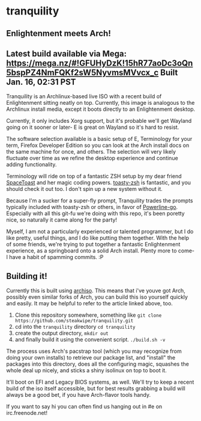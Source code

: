 # tranquility
Enlightenment meets Arch!
---
Latest build available via Mega: https://mega.nz/#!GFUHyDzK!15hR77aoDc3oQn5bspPZ4NmFQKf2sW5NyvmsMVvcx_c
Built Jan. 16, 02:31 PST
---
Tranquility is an Archlinux-based live ISO with a recent build of Enlightenment sitting neatly on top. Currently, this image is analogous to the Archlinux install media, except it boots directly to an Enlightenment desktop. 

Currently, it only includes Xorg support, but it's probable we'll get Wayland going on it sooner or later- E is great on Wayland so it's hard to resist.

The software selection available is a basic setup of E, Terminology for your term, Firefox Developer Edition so you can look at the Arch install docs on the same machine for once, and others. The selection will very likely fluctuate over time as we refine the desktop experience and continue adding functionality.

Terminology will ride on top of a fantastic ZSH setup by my dear friend [SpaceToast](http://github.com/5paceToast/) and her magic coding powers. [toasty-zsh](http://github.com/5paceToast/toasty-zsh) is fantastic, and you should check it out too. I don't spin up a new system without it.

Because I'm a sucker for a super-fly prompt, Tranquility trades the prompts typically included with toasty-zsh or others, in favor of [Powerline-go](https://github.com/justjanne/powerline-go). Especially with all this git-fu we're doing with this repo, it's been poretty nice, so naturally it came along for the party!

Myself, I am not a particularly experienced or talented programmer, but I do like pretty, useful things, and I do like putting them together. With the help of some friends, we're trying to put together a fantastic Enlightenment experience, as a springboard onto a solid Arch install. Plenty more to come- I have a habit of spamming commits. :P

## Building it!
Currently this is built using [archiso](https://wiki.archlinux.org/index.php/archiso). This means that i've youve got Arch, possibly even similar forks of Arch, you can build this iso yourself quickly and easily. It may be helpful to refer to the article linked above, too.

1. Clone this repository somewhere, something like `git clone https://github.com/steakwipe/tranquility.git`
2. cd into the `tranquility` directory `cd tranquility`
3. create the output directory, `mkdir out`
4. and finally build it using the convenient script. `./build.sh -v`

The process uses Arch's pacstrap tool (which you may recognize from doing your own installs) to retrieve our package list, and "install" the packages into this directory, does all the configuring magic, squashes the whole deal up nicely, and sticks a shiny isolinux on top to boot it.

It'll boot on EFI and Legacy BIOS systems, as well. We'll try to keep a recent build of the iso itself accessible, but for best results grabbing a build will always be a good bet, if you have Arch-flavor tools handy. 

If you want to say hi you can often find us hanging out in #e on irc.freenode.net!




